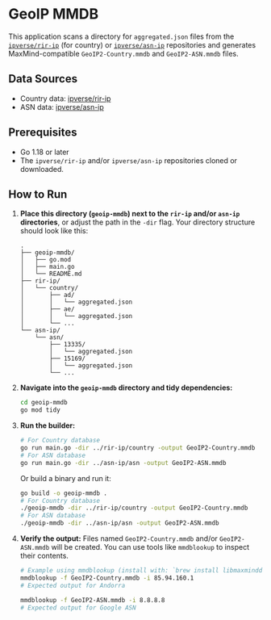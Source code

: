 # GeoIP MMDB

This application scans a directory for `aggregated.json` files from the [`ipverse/rir-ip`](https://github.com/ipverse/rir-ip) (for country) or [`ipverse/asn-ip`](https://github.com/ipverse/asn-ip) repositories and generates MaxMind-compatible `GeoIP2-Country.mmdb` and `GeoIP2-ASN.mmdb` files.

## Data Sources

- Country data: [ipverse/rir-ip](https://github.com/ipverse/rir-ip)
- ASN data: [ipverse/asn-ip](https://github.com/ipverse/asn-ip)

## Prerequisites

- Go 1.18 or later
- The `ipverse/rir-ip` and/or `ipverse/asn-ip` repositories cloned or downloaded.

## How to Run

1. **Place this directory (`geoip-mmdb`) next to the `rir-ip` and/or `asn-ip` directories**, or adjust the path in the `-dir` flag. Your directory structure should look like this:
    ```
    .
    ├── geoip-mmdb/
    │   ├── go.mod
    │   ├── main.go
    │   └── README.md
    ├── rir-ip/
    │   └── country/
    │       ├── ad/
    │       │   └── aggregated.json
    │       ├── ae/
    │       │   └── aggregated.json
    │       └── ...
    └── asn-ip/
        └── asn/
            ├── 13335/
            │   └── aggregated.json
            ├── 15169/
            │   └── aggregated.json
            └── ...
    ```

2. **Navigate into the `geoip-mmdb` directory and tidy dependencies:**
    ```sh
    cd geoip-mmdb
    go mod tidy
    ```

3. **Run the builder:**
    ```sh
    # For Country database
    go run main.go -dir ../rir-ip/country -output GeoIP2-Country.mmdb
    # For ASN database
    go run main.go -dir ../asn-ip/asn -output GeoIP2-ASN.mmdb
    ```
    Or build a binary and run it:
    ```sh
    go build -o geoip-mmdb .
    # For Country database
    ./geoip-mmdb -dir ../rir-ip/country -output GeoIP2-Country.mmdb
    # For ASN database
    ./geoip-mmdb -dir ../asn-ip/asn -output GeoIP2-ASN.mmdb
    ```

4. **Verify the output:**
    Files named `GeoIP2-Country.mmdb` and/or `GeoIP2-ASN.mmdb` will be created. You can use tools like `mmdblookup` to inspect their contents.
    ```sh
    # Example using mmdblookup (install with: `brew install libmaxminddb`)
    mmdblookup -f GeoIP2-Country.mmdb -i 85.94.160.1
    # Expected output for Andorra

    mmdblookup -f GeoIP2-ASN.mmdb -i 8.8.8.8
    # Expected output for Google ASN
    ```